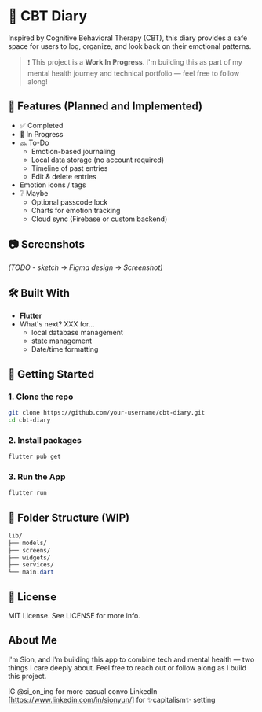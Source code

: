 # 🧠 CBT Diary
Inspired by Cognitive Behavioral Therapy (CBT), this diary provides a safe space for users to log, organize, and look back on their emotional patterns.
> ❗ This project is a **Work In Progress**. I'm building this as part of my mental health journey and technical portfolio — feel free to follow along!

## 📱 Features (Planned and Implemented)
- ✅ Completed
- 🔄 In Progress
- 🔜 To-Do
  - Emotion-based journaling
  - Local data storage (no account required)
  - Timeline of past entries
  - Edit & delete entries
- Emotion icons / tags
- ❔ Maybe
  - Optional passcode lock
  - Charts for emotion tracking
  - Cloud sync (Firebase or custom backend)

## 📷 Screenshots
*(TODO - sketch -> Figma design -> Screenshot)*


## 🛠️ Built With
- **Flutter**
- What's next? XXX for...
  - local database management
  - state management
  - Date/time formatting

## 🔧 Getting Started
### 1. Clone the repo
```bash
git clone https://github.com/your-username/cbt-diary.git
cd cbt-diary
```
### 2. Install packages
```bash
flutter pub get
```
### 3. Run the App
```bash
flutter run
```

## 🧩 Folder Structure (WIP)
```css
lib/
├── models/
├── screens/
├── widgets/
├── services/
└── main.dart
```

## 📜 License
MIT License. See LICENSE for more info.

## About Me
I'm Sion, and I'm building this app to combine tech and mental health — two things I care deeply about.
Feel free to reach out or follow along as I build this project.

IG @si_on_ing for more casual convo
LinkedIn [https://www.linkedin.com/in/sionyun/] for ✨capitalism✨ setting

